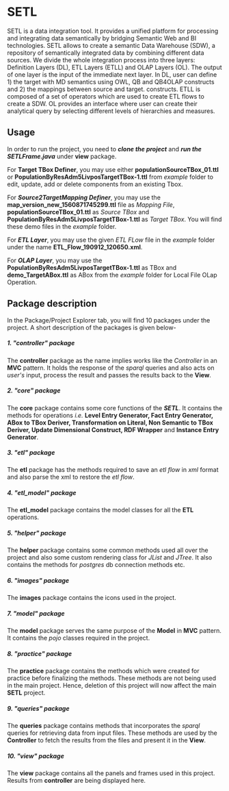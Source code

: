 # SETL
SETL is a data integration tool. It provides a unified platform for processing and integrating data semantically by bridging Semantic Web and BI technologies. SETL allows to create a semantic Data Warehouse (SDW), a repository of semantically integrated data by combining different data sources. We divide the whole integration process into three layers: Definition Layers (DL), ETL Layers (ETLL) and OLAP Layers (OL). The output of one layer is the input of the immediate next layer. In DL, user can define 1) the target with MD semantics using OWL, QB and QB4OLAP constructs and 2) the mappings between source and target. constructs. ETLL is composed of a set of operators which are used to create ETL flows to create a SDW. OL provides an interface where user can create their analytical query by selecting different levels of hierarchies and measures.
## Usage
In order to run the project, you need to ***clone the project*** and ***run the SETLFrame.java*** under **view** package.

For **Target TBox Definer**, you may use either **populationSourceTBox_01.ttl** or **PopulationByResAdm5LivposTargetTBox-1.ttl** from _example_ folder to edit, update, add or delete components from an existing Tbox.

For ***Source2TargetMapping Definer***, you may use the **map_version_new_1560871745299.ttl** file as _Mapping File_, **populationSourceTBox_01.ttl** as _Source TBox_ and **PopulationByResAdm5LivposTargetTBox-1.ttl** as _Target TBox_. You will find these demo files in the _example_ folder.

For ***ETL Layer***, you may use the given _ETL FLow_ file in the _example_ folder under the name **ETL_Flow_190912_120650.xml**.

For ***OLAP Layer***, you may use the **PopulationByResAdm5LivposTargetTBox-1.ttl** as TBox and **demo_TargetABox.ttl** as ABox from the _example_ folder for Local File OLap Operation.

## Package description
In the Package/Project Explorer tab, you will find 10 packages under the project. A short description of the packages is given below-
##### 1. "controller" package
The **controller** package as the name implies works like the _Controller_ in an **MVC** pattern. It holds the response of the _sparql_ queries and also acts on _user's_ input, process the result and passes the results back to the **View**.
##### 2. "core" package
The **core** package contains some core functions of the ***SETL***. It contains the methods for operations _i.e._ **Level Entry Generator, Fact Entry Generator, ABox to TBox Deriver, Transformation on Literal, Non Semantic to TBox Deriver, Update Dimensional Construct, RDF Wrapper** and **Instance Entry Generator**.
##### 3. "etl" package
The **etl** package has the methods required to save an _etl flow_ in _xml_ format and also parse the xml to restore the _etl flow_.
##### 4. "etl_model" package
The **etl_model** package contains the model classes for all the **ETL** operations.
##### 5. "helper" package
The **helper** package contains some common methods used all over the project and also some custom rendering class for _JList_ and _JTree_. It also contains the methods for _postgres_ db connection methods etc.
##### 6. "images" package
The **images** package contains the icons used in the project.
##### 7. "model" package
The **model** package serves the same purpose of the **Model** in **MVC** pattern. It contains the _pojo_ classes required in the project.
##### 8. "practice" package
The **practice** package contains the methods which were created for practice before finalizing the methods. These methods are not being used in the main project. Hence, deletion of this project will now affect the main **SETL** project.
##### 9. "queries" package
The **queries** package contains methods that incorporates the _sparql_ queries for retrieving data from input files. These methods are used by the **Controller** to fetch the results from the files and present it in the **View**.
##### 10. "view" package
The **view** package contains all the panels and frames used in this project. Results from **controller** are being displayed here.
